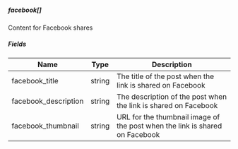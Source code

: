 ##### facebook[]

Content for Facebook shares

##### Fields

|Name|Type|Description|
|---|---|---|
|facebook_title|string|The title of the post when the link is shared on Facebook|
|facebook_description|string|The description of the post when the link is shared on Facebook|
|facebook_thumbnail|string|URL for the thumbnail image of the post when the link is shared on Facebook|

